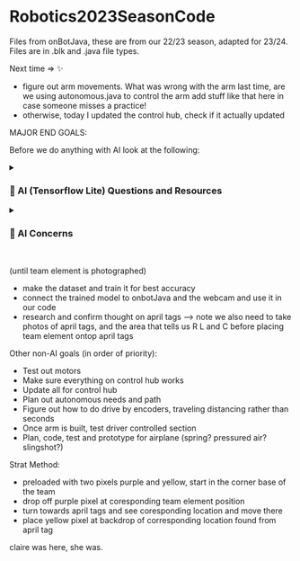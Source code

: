 # Robotics2023SeasonCode
Files from onBotJava, these are from our 22/23 season, adapted for 23/24. Files are in .blk and .java file types.


Next time => ✨

- figure out arm movements. What was wrong with the arm last time, are we using autonomous.java to control the arm add stuff like that here in case someone misses a practice!
- otherwise, today I updated the control hub, check if it actually updated

MAJOR END GOALS:

Before we do anything with AI look at the following:
<details>
 <summary><h3> 🎀 AI (Tensorflow Lite) Questions and Resources </h3></summary>
   - how many pictures and what types, change up what lighting? position of camera?
   - get on emailing
   - what is too much training for a given amount of images, well here we learned about frame training distribution: 
     https://ftc-docs.firstinspires.org/en/latest/ftc_ml/managing_tool/produce_dataset/produce-dataset.html
   
</details>

<details>
 <summary><h3> 🐋 AI Concerns </h3></summary>
   Is it better to use a pre-trained model from tensorflow and avoid taking photos and hope our 3D print will be rocognized? Or should we train our own model and work through properly labeling photos?
   
</details>

<br />

(until team element is photographed)
- make the dataset and train it for best accuracy
- connect the trained model to onbotJava and the webcam and use it in our code 
- research and confirm thought on april tags 
--> note we also need to take photos of april tags, and the area that tells us R L and C before placing team element ontop april tags

Other non-AI goals (in order of priority):
- Test out motors 
- Make sure everything on control hub works 
- Update all for control hub
- Plan out autonomous needs and path
- Figure out how to do drive by encoders, traveling distancing rather than seconds
- Once arm is built, test driver controlled section 
- Plan, code, test and prototype for airplane (spring? pressured air? slingshot?)

Strat Method:
- preloaded with two pixels purple and yellow, start in the corner base of the team 
- drop off purple pixel at coresponding team element position
- turn towards april tags and see coresponding location and move there
- place yellow pixel at backdrop of corresponding location found from april tag 
  
claire was here, she was.
